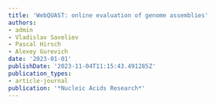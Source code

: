 ```yaml
---
title: 'WebQUAST: online evaluation of genome assemblies'
authors:
- admin
- Vladislav Saveliev
- Pascal Hirsch
- Alexey Gurevich
date: '2023-01-01'
publishDate: '2023-11-04T11:15:43.491285Z'
publication_types:
- article-journal
publication: '*Nucleic Acids Research*'
---
```


